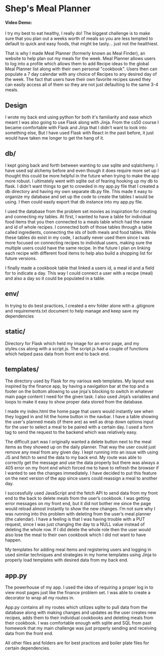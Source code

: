 # Shep's Meal Planner

#### Video Demo: <URL here>

I try my best to eat healthy, I really do! The biggest challenge is to make sure that you plan out a weeks worth of meals so you are less tempted to default to quick and easy foods, that might be tasty... just not the healthiest. 

That is why I made Meal Planner (formerly known as Meal Finder), an website to help plan out my meals for the week. Meal Planner allows users to log into a profile which allows them to add Recipe ideas to the global Meal Planner list along with their own personal "cookbook". Users then can populate a 7 day calendar with any choice of Recipes to any desired day of the week. The fact that users have their own favorite recipes saved they can easily access all of them so they are not just defaulting to the same 3-4 meals.

## Design
I wrote my back end using python for both it's familiarity and ease which meant I was also going to use Flask along with Jinja. From the cs50 course I became comfortable with Flask and Jinja that I didn't want to look into something else, But I have used Flask with React in the past before, it just would have taken me longer to get the hang of it. 

## db/
I kept going back and forth between wanting to use sqlite and sqlalchemy. I have used sql alchemy before and even though it does require more set up I thought this could be more helpful in the future when trying to make the app more robust. I ultimately went with sqlite out of fearing hooking up my db to flask. I didn't want things to get to crowded in my app.py file that I created a db directory and having my own separate db.py file. This made it easy to organize my database and set up the code to create the tables I would be using. I then could easily export that db instance into my app.py file.

I used the database from the problem set movies as inspiration for creating and connecting my tables. At first, I wanted to have a table for individual food items that you then connected to a meals table which had the name and id of whole recipes. I connected both of those tables through a table called ingredients, connecting the ids of both meals and food tables. While these tables do exist in my code, I actually never used them since I was more focused on connecting recipes to individual users, making sure the multiple users could have the same recipe. In the future I plan on linking each recipe with different food items to help also build a shopping list for future versions.

I finally made a cookbook table that linked a users id, a meal id and a field for to indicate a day. This way I could connect a user with a recipe (meal) and also a day so it could be populated in a table.

## env/ 
In trying to do best practices, I created a env folder alone with a .gitignore and requirements.txt document to help manage and keep save my dependencies

## static/
Directory for Flask which held my image for an error page, and my styles.css along with a script.js. The script.js had a couple of functions which helped pass data from front end to back end. 

## templates/
The directory used by Flask for my various web templates. My layout was inspired by the finance app, by having a navigation bar at the top and a footer on the bottom allowing to use jinja's blocking to switch in whatever main page content I need for the given task. I also used Jinja’s variables and loops to make it easy to show proper data stored from the database. 

I made my index.html the home page that users would instantly see when they logged in and hit the home button in the navbar. I have a table showing the user's planned meals (if there are) as well as drop down options input for the user to select a meal to be paired with a certain day. I used a form tag to send the request to the backend which was relatively easy.

The difficult part was I originally wanted a delete button next to the meal items as they showed up on the daily planner. That way the user could just remove any meal from any given day. I kept running into an issue with using JS and fetch to send the data to my back end. My route was able to correctly get the message and use the data properly but there was always a 405 error on my front end which forced me to have to refresh the browser if I wanted to see the changes immediately. I have decided to put this feature on the next version of the app since users could reassign a meal to another day. 

I successfully used JavaScript and the fetch API to send data from my front end to the back to delete meals from the user’s cookbook. I was getting error messages on my front end, but it did not bother me since the page would reload almost instantly to show the new changes. I’m not sure why I was running into this problem with deleting from the user’s meal planner (the calendar). I have a feeling is that I was having trouble with a PUT request, since I was just changing the day to a NULL value instead of deleting the whole row. If I did delete the whole role then the user would also lose the meal to their own cookbook which I did not want to have happen.

My templates for adding meal items and registering users and logging in used similar techniques and strategies in my home templates using Jinja to properly load templates with desired data from my back end. 

## app.py
The powerhouse of my app. I used the idea of requiring a proper log in to view most pages just like the finance problem set. I was able to create a decorator to wrap all my routes in.

App.py contains all my routes which utilizes sqlite to pull data from the database along with making changes and updates as the user creates new recipes, adds them to their individual cookbooks and deleting meals from their cookbook.
I was comfortable enough with sqlite and SQL from past homework that my main challenge was just properly sending and receiving data from the front end.

All other files and folders are for best practices and boiler plate files for certain dependencies. 






